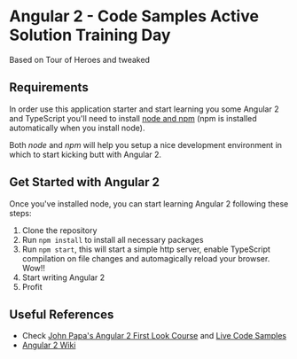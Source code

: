 # Angular 2 - Code Samples Active Solution Training Day

Based on Tour of Heroes and tweaked

## Requirements

In order use this application starter and start learning you some Angular 2 and TypeScript you'll need to install [node and npm](https://nodejs.org/en/download/) (npm is installed automatically when you install node).

Both *node* and *npm* will help you setup a nice development environment in which to start kicking butt with Angular 2.

## Get Started with Angular 2

Once you've installed node, you can start learning Angular 2 following these steps:

1. Clone the repository
2. Run `npm install` to install all necessary packages
3. Run `npm start`, this will start a simple http server, enable TypeScript compilation on file changes and automagically reload your browser. Wow!!
4. Start writing Angular 2
5. Profit

## Useful References

* Check [John Papa's Angular 2 First Look Course](https://app.pluralsight.com/library/courses/angular-2-first-look/table-of-contents) and [Live Code Samples](jpapa.me/a2firstlook)
* [Angular 2 Wiki](http://www.barbarianmeetscoding.com/wiki/angular-2/)



